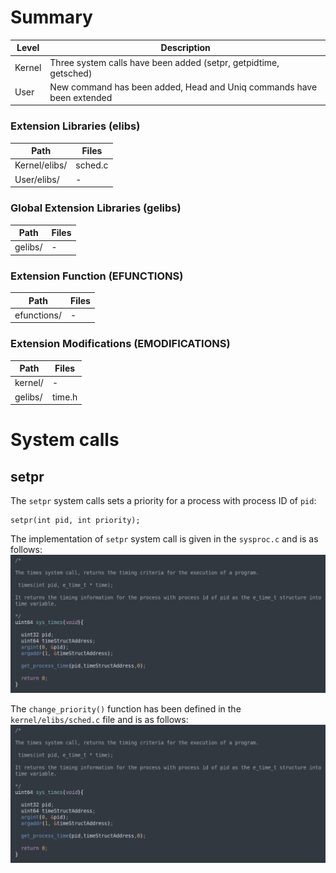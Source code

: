 # Summary
Level | Description |
| --- | --- |
| Kernel | Three system calls have been added (setpr, getpidtime, getsched) |
| User | New command has been added, Head and Uniq commands have been extended |

### Extension Libraries (elibs)
Path | Files |
| --- | --- |
| Kernel/elibs/ | sched.c |
| User/elibs/ |  - |

### Global Extension Libraries (gelibs)
Path | Files |
| --- | --- |
| gelibs/ | - |

### Extension Function (EFUNCTIONS)
Path | Files |
| --- | --- |
| efunctions/ | - |

### Extension Modifications (EMODIFICATIONS)
Path | Files |
| --- | --- |
| kernel/ | - |
| gelibs/ | time.h |



# System calls

## setpr
The `setpr` system calls sets a priority for a process with process ID of `pid`:

```
setpr(int pid, int priority);
```

The implementation of `setpr` system call is given in the `sysproc.c` and is as follows:
![cmd](https://github.com/gkiarashv/xv6/blob/main/images/sys_times.png)

The `change_priority()` function has been defined in the `kernel/elibs/sched.c` file and is as follows:
![cmd](https://github.com/gkiarashv/xv6/blob/main/images/sys_times.png)












